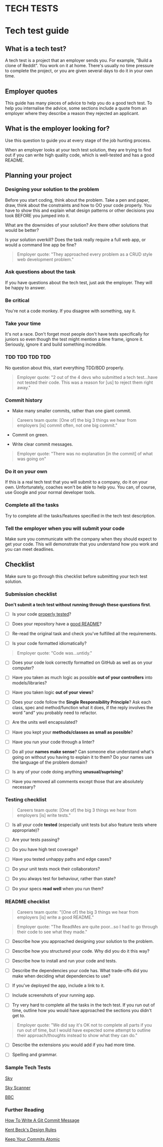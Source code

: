 # TECH TESTS

# Tech test guide

## What is a tech test?

A tech test is a project that an employer sends you.  For example, "Build a clone of Reddit".  You work on it at home.  There's usually no time pressure to complete the project, or you are given several days to do it in your own time.

## Employer quotes

This guide has many pieces of advice to help you do a good tech test.  To help you internalise the advice, some sections include a quote from an employer where they describe a reason they rejected an applicant.

## What is the employer looking for?

Use this question to guide you at every stage of the job hunting process.

When an employer looks at your tech test solution, they are trying to find out if you can write high quality code, which is well-tested and has a good README.

## Planning your project

### Designing your solution to the problem

Before you start coding, think about the problem. Take a pen and paper, draw, think about the constraints and how to OO your code properly. You have to show this and explain what design patterns or other decisions you took BEFORE you jumped into it.

What are the downsides of your solution? Are there other solutions that would be better?

Is your solution overkill? Does the task really require a full web app, or would a command line app be fine?

> Employer quote: "They approached every problem as a CRUD style web development problem."

### Ask questions about the task

If you have questions about the tech test, just ask the employer.  They will be happy to answer.

### Be critical

You're not a code monkey. If you disagree with something, say it.

### Take your time

It's not a race. Don't forget most people don't have tests specifically for juniors so even though the test might mention a time frame, ignore it. Seriously, ignore it and build something incredible.

### TDD TDD TDD TDD

No question about this, start everything TDD/BDD properly.

> Employer quote: "2 out of the 4 devs who submitted a tech test...have not tested their code. This was a reason for [us] to reject them right away."

### Commit history

* Make many smaller commits, rather than one giant commit.

> Careers team quote: [One of] the big 3 things we hear from employers [is] commit often, not one big commit."

* Commit on green.

* Write clear commit messages.

> Employer quote: "There was no explanation [in the commit] of what was going on"

### Do it on your own

If this is a real tech test that you will submit to a company, do it on your own.  Unfortunately, coaches won't be able to help you. You can, of course, use Google and your normal developer tools.

### Complete all the tasks

Try to complete all the tasks/features specified in the tech test description.

### Tell the employer when you will submit your code

Make sure you communicate with the company when they should expect to get your code. This will demonstrate that you understand how you work and you can meet deadlines.

## Checklist

Make sure to go through this checklist before submitting your tech test solution.

### Submission checklist

**Don't submit a tech test without running through these questions first**.

- [ ] Is your code [properly tested](#testing-checklist)?

- [ ] Does your repository have a [good README](#readme-checklist)?

- [ ] Re-read the original task and check you've fulfilled all the requirements.

- [ ] Is your code formatted idiomatically?

> Employer quote: "Code was...untidy."

- [ ] Does your code look correctly formatted on GitHub as well as on your computer?

- [ ] Have you taken as much logic as possible **out of your controllers** into models/libraries?

- [ ] Have you taken logic **out of your views**?

- [ ] Does your code follow the **Single Responsibility Principle**? Ask each class, spec and method/function what it does, if the reply involves the word "and" you probably need to refactor.

- [ ] Are the units well encapsulated?

- [ ] Have you kept your **methods/classes as small as possible**?

- [ ] Have you run your code through a linter?

- [ ] Do all your **names make sense**? Can someone else understand what's going on without you having to explain it to them? Do your names use the language of the problem domain?

- [ ] Is any of your code doing anything **unusual/suprising**?

- [ ] Have you removed all comments except those that are absolutely necessary?

### Testing checklist

> Careers team quote: [One of] the big 3 things we hear from employers [is] write tests."

- [ ] Is all your code **tested** (especially unit tests but also feature tests where appropriate)?

- [ ] Are your tests passing?

- [ ] Do you have high test coverage?

- [ ] Have you tested unhappy paths and edge cases?

- [ ] Do your unit tests mock their collaborators?

- [ ] Do you always test for behaviour, rather than state?

- [ ] Do your specs **read well** when you run them?

### README checklist

> Careers team quote: "[One of] the big 3 things we hear from employers [is] write a good README."

> Employer quote: "The ReadMes are quite poor...so I had to go through their code to see what they made."

- [ ] Describe how you approached designing your solution to the problem.

- [ ] Describe how you structured your code.  Why did you do it this way?

- [ ] Describe how to install and run your code and tests.

- [ ] Describe the dependencies your code has.  What trade-offs did you make when deciding what dependencies to use?

- [ ] If you've deployed the app, include a link to it.

- [ ] Include screenshots of your running app.

- [ ] Try very hard to complete all the tasks in the tech test.  If you run out of time, outline how you would have approached the sections you didn't get to.

> Employer quote: "We did say it's OK not to complete all parts if you run out of time, but I would have expected some attempt to outline their approach/thoughts instead to show what they can do."

- [ ] Describe the extensions you would add if you had more time.

- [ ] Spelling and grammar.

### Sample Tech Tests

[Sky](https://github.com/Yorkshireman/bill_unattended#bill-unattended-test)

[Sky Scanner](https://github.com/Skyscanner/full-stack-recruitment-test)

[BBC](https://github.com/bbc/software-engineering-technical-assessments)

### Further Reading

[How To Write A Git Commit Message](https://chris.beams.io/posts/git-commit/)

[Kent Beck's Design Rules](https://martinfowler.com/bliki/BeckDesignRules.html)

[Keep Your Commits Atomic](https://www.freshconsulting.com/atomic-commits/)




